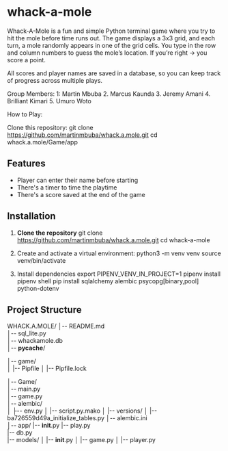 # whack-a-mole
Whack-A-Mole is a fun and simple Python terminal game where you try to hit the mole before time runs out.
The game displays a 3x3 grid, and each turn, a mole randomly appears in one of the grid cells.
You type in the row and column numbers to guess the mole’s location. If you’re right → you score a point.

All scores and player names are saved in a database, so you can keep track of progress across multiple plays.

Group Members:
1: Martin Mbuba
2. Marcus Kaunda
3. Jeremy Amani
4. Brilliant Kimari
5. Umuro Woto

How to Play:

Clone this repository:
git clone https://github.com/martinmbuba/whack.a.mole.git
cd whack.a.mole/Game/app

## Features
- Player can enter their name before starting
- There's a timer to time the playtime
- There's a score saved at the end of the game
  



## Installation

1. **Clone the repository**
git clone https://github.com/martinmbuba/whack.a.mole.git
cd whack-a-mole


2. Create and activate a virtual environment:
python3 -m venv venv
source venv/bin/activate
     

3. Install dependencies
export PIPENV_VENV_IN_PROJECT=1
pipenv install
pipenv shell
pip install sqlalchemy alembic psycopg[binary,pool] python-dotenv


## Project Structure
WHACK.A.MOLE/
│-- README.md          
│-- sql_lite.py         
│-- whackamole.db      
│-- __pycache__/          

│-- game/                   
│   |-- Pipfile
│   |-- Pipfile.lock

│-- Game/               
    │-- main.py         
    │-- game.py         
    │-- alembic/        
    │   ├-- env.py
    │   |-- script.py.mako
    │   |-- versions/
    │       |-- ba726559d49a_initialize_tables.py
    │-- alembic.ini     
    │-- app/
        |-- __init__.py
        |-- play.py     
        |-- db.py       
        |-- models/
        │   |-- __init__.py
        │   |-- game.py
        │   |-- player.py


